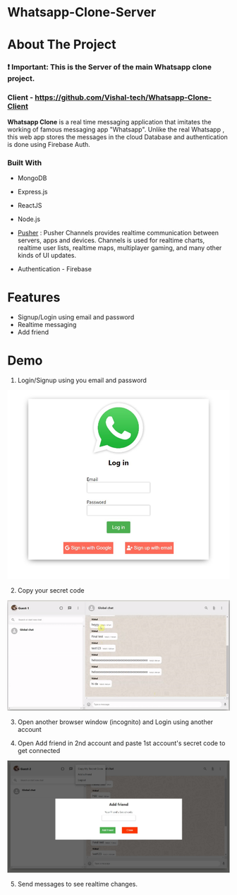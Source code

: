 # Whatsapp-Clone-Server

<!-- ABOUT THE PROJECT -->
# About The Project
### **❗ Important**: This is the Server of the main Whatsapp clone project.

### Client - https://github.com/Vishal-tech/Whatsapp-Clone-Client

**Whatsapp Clone** is a real time messaging application that imitates the working of famous messaging app "Whatsapp". Unlike the real Whatsapp , this web app stores the messages in the cloud Database and authentication is done using Firebase Auth.


### Built With

* MongoDB
* Express.js
* ReactJS
* Node.js
* [Pusher](https://www.npmjs.com/package/pusher) :
  Pusher Channels provides realtime communication between servers, apps and devices. Channels is used for realtime charts, realtime user lists, realtime maps, multiplayer gaming, and many other kinds of UI updates.

* Authentication - Firebase

# Features

* Signup/Login using email and password
* Realtime messaging
* Add friend


# Demo
  1. Login/Signup using you email and password

   <img src="Screenshots/login.jpg" alt="login" width="600"/>
  
  2. Copy your secret code
  
   <img src="Screenshots/code.gif" alt="code" width="600"/>

  3. Open another browser window (incognito) and Login using another account

  4. Open Add friend in 2nd account and paste 1st account's secret code to get connected
  
  <img src="Screenshots/add_frd.jpg" alt="add_frd" width="600"/>
  
  5. Send messages to see realtime changes.
  

